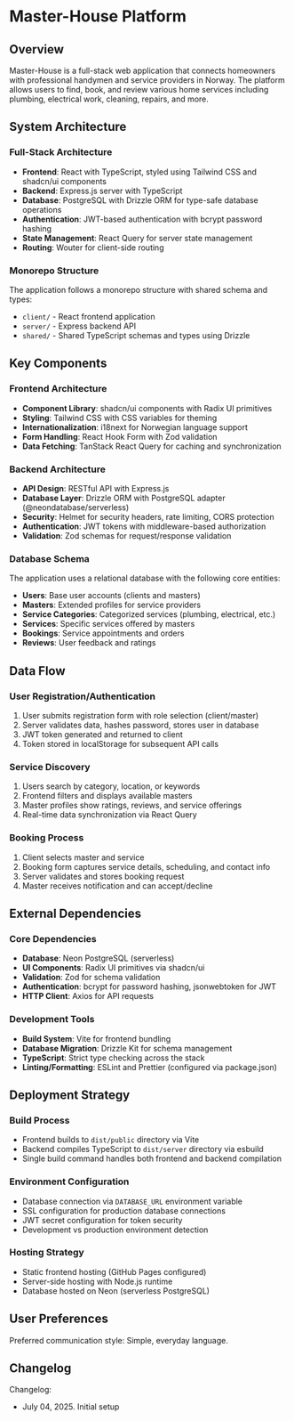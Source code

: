 # Master-House Platform

## Overview

Master-House is a full-stack web application that connects homeowners with professional handymen and service providers in Norway. The platform allows users to find, book, and review various home services including plumbing, electrical work, cleaning, repairs, and more.

## System Architecture

### Full-Stack Architecture
- **Frontend**: React with TypeScript, styled using Tailwind CSS and shadcn/ui components
- **Backend**: Express.js server with TypeScript 
- **Database**: PostgreSQL with Drizzle ORM for type-safe database operations
- **Authentication**: JWT-based authentication with bcrypt password hashing
- **State Management**: React Query for server state management
- **Routing**: Wouter for client-side routing

### Monorepo Structure
The application follows a monorepo structure with shared schema and types:
- `client/` - React frontend application
- `server/` - Express backend API
- `shared/` - Shared TypeScript schemas and types using Drizzle

## Key Components

### Frontend Architecture
- **Component Library**: shadcn/ui components with Radix UI primitives
- **Styling**: Tailwind CSS with CSS variables for theming
- **Internationalization**: i18next for Norwegian language support
- **Form Handling**: React Hook Form with Zod validation
- **Data Fetching**: TanStack React Query for caching and synchronization

### Backend Architecture
- **API Design**: RESTful API with Express.js
- **Database Layer**: Drizzle ORM with PostgreSQL adapter (@neondatabase/serverless)
- **Security**: Helmet for security headers, rate limiting, CORS protection
- **Authentication**: JWT tokens with middleware-based authorization
- **Validation**: Zod schemas for request/response validation

### Database Schema
The application uses a relational database with the following core entities:
- **Users**: Base user accounts (clients and masters)
- **Masters**: Extended profiles for service providers
- **Service Categories**: Categorized services (plumbing, electrical, etc.)
- **Services**: Specific services offered by masters
- **Bookings**: Service appointments and orders
- **Reviews**: User feedback and ratings

## Data Flow

### User Registration/Authentication
1. User submits registration form with role selection (client/master)
2. Server validates data, hashes password, stores user in database
3. JWT token generated and returned to client
4. Token stored in localStorage for subsequent API calls

### Service Discovery
1. Users search by category, location, or keywords
2. Frontend filters and displays available masters
3. Master profiles show ratings, reviews, and service offerings
4. Real-time data synchronization via React Query

### Booking Process
1. Client selects master and service
2. Booking form captures service details, scheduling, and contact info
3. Server validates and stores booking request
4. Master receives notification and can accept/decline

## External Dependencies

### Core Dependencies
- **Database**: Neon PostgreSQL (serverless)
- **UI Components**: Radix UI primitives via shadcn/ui
- **Validation**: Zod for schema validation
- **Authentication**: bcrypt for password hashing, jsonwebtoken for JWT
- **HTTP Client**: Axios for API requests

### Development Tools
- **Build System**: Vite for frontend bundling
- **Database Migration**: Drizzle Kit for schema management
- **TypeScript**: Strict type checking across the stack
- **Linting/Formatting**: ESLint and Prettier (configured via package.json)

## Deployment Strategy

### Build Process
- Frontend builds to `dist/public` directory via Vite
- Backend compiles TypeScript to `dist/server` directory via esbuild
- Single build command handles both frontend and backend compilation

### Environment Configuration
- Database connection via `DATABASE_URL` environment variable
- SSL configuration for production database connections
- JWT secret configuration for token security
- Development vs production environment detection

### Hosting Strategy
- Static frontend hosting (GitHub Pages configured)
- Server-side hosting with Node.js runtime
- Database hosted on Neon (serverless PostgreSQL)

## User Preferences

Preferred communication style: Simple, everyday language.

## Changelog

Changelog:
- July 04, 2025. Initial setup